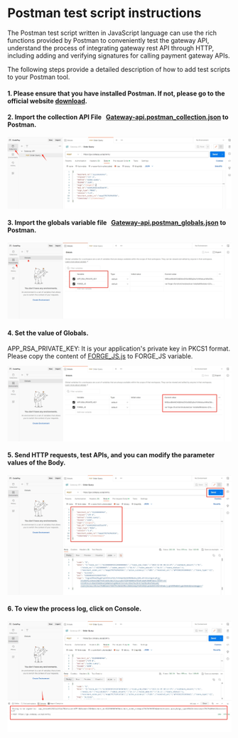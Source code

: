 # Postman test script instructions

The Postman test script written in JavaScript language can use the rich functions provided by Postman to conveniently test the gateway API, understand the process of integrating gateway rest API through HTTP, including adding and verifying signatures for calling payment gateway APIs.

The following steps provide a detailed description of how to add test scripts to your Postman tool.

#### 1. Please ensure that you have installed Postman. If not, please go to the official website <a href = "https://www.postman.com/downloads/" target="_blank">download</a>.

#### 2. Import the collection API File &nbsp; <a href = "https://github.com/codepay-us/gateway-api-demo-postman/blob/main/Gateway-api.postman_collection.json" target="_blank">Gateway-api.postman_collection.json</a> to Postman.

![pm1](Pm1.png)
<br />

#### 3. Import the globals variable file &nbsp; <a href = "https://github.com/codepay-us/gateway-api-demo-postman/blob/main/Gateway-api.postman_globals.json" target="_blank">Gateway-api.postman_globals.json</a> to Postman.

![pm2](Pm2.png)
<br />

#### 4. Set the value of Globals.

APP_RSA_PRIVATE_KEY: It is your application's private key in PKCS1 format. <br />
Please copy the content of <a href = "https://github.com/codepay-us/gateway-api-demo-postman/blob/main/FORGE_JS.js" target="_blank">FORGE_JS.js</a> to FORGE_JS variable.

![pm3](Pm3.png)
<br />

#### 5. Send HTTP requests, test APIs, and you can modify the parameter values of the Body.

![pm4](Pm4.png)
<br />

#### 6. To view the process log, click on Console.

![pm5](Pm5.png)
<br />

